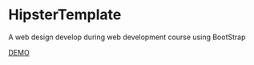 # HipsterTemplate
A web design develop during web development course using BootStrap

[DEMO](https://jaynamsanghavi.github.io/HipsterTemplate/index.html)
